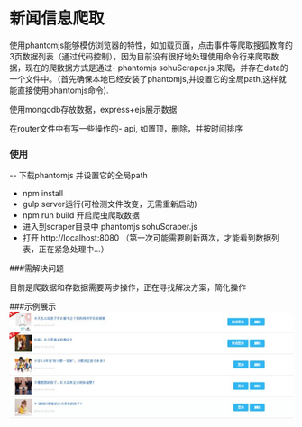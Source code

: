 # 新闻信息爬取

使用phantomjs能够模仿浏览器的特性，如加载页面，点击事件等爬取搜狐教育的3页数据列表（通过代码控制），因为目前没有很好地处理使用命令行来爬取数据，现在的爬数据方式是通过- phantomjs sohuScraper.js 来爬，并存在data的一个文件中。（首先确保本地已经安装了phantomjs,并设置它的全局path,这样就能直接使用phantomjs命令).

使用mongodb存放数据，express+ejs展示数据

在router文件中有写一些操作的- api, 如置顶，删除，并按时间排序

### 使用
-- 下载phantomjs 并设置它的全局path
- npm install
- gulp server运行(可检测文件改变，无需重新启动)
- npm run build 开启爬虫爬取数据
- 进入到scraper目录中 phantomjs sohuScraper.js
- 打开 http://localhost:8080 （第一次可能需要刷新两次，才能看到数据列表，正在紧急处理中...）

###需解决问题

目前是爬数据和存数据需要两步操作，正在寻找解决方案，简化操作

###示例展示
![新闻列表](https://github.com/chongziTeam/newsCatching/blob/master/screenShots/show.jpg)
